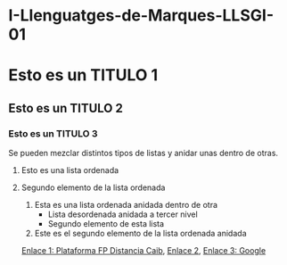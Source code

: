# I-Llenguatges-de-Marques-LLSGI-01
Esto es un TITULO 1
=============
Esto es un TITULO 2
-------------
### Esto es un TITULO 3


Se pueden mezclar distintos tipos de listas y anidar unas dentro de otras.

1. Esto es una lista ordenada
2. Segundo elemento de la lista ordenada
    1. Esta es una lista ordenada anidada dentro de otra
        * Lista desordenada anidada a tercer nivel
        * Segundo elemento de esta lista
    2. Este es el segundo elemento de la lista ordenada anidada
    
    
    [Enlace 1: Plataforma FP Distancia Caib][1], [Enlace 2][2], [Enlace 3: Google][3]

 [1]: http://fpadistancia.caib.es/
 [2]: http://joedicastro.com/consejos "Consejos"
 [3]: https://www.google.es/
